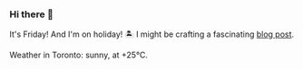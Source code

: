 ### Hi there :wave:

It's Friday! And I'm on holiday! :desert_island: I might be crafting a fascinating [blog post](https://benjaminwuethrich.dev).

Weather in Toronto: sunny, at +25°C.
